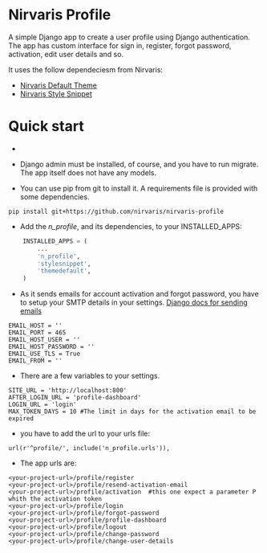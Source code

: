 
# Nirvaris Profile

A simple Django app to create a user profile using Django authentication.
The app has custom interface for sign in, register, forgot password, activation, edit user details and so.

It uses the follow dependeciesm from Nirvaris:

- [Nirvaris Default Theme](https://github.com/nirvaris/nirvaris-theme-default)
- [Nirvaris Style Snippet](https://github.com/nirvaris/nirvaris-theme-default)


# Quick start
-

- Django admin must be installed, of course, and you have to run migrate. The app itself does not have any models.

- You can use pip from git to install it. A requirements file is provided with some dependencies.

```
pip install git+https://github.com/nirvaris/nirvaris-profile

```

- Add the _n\_profile_, and its dependencies, to your INSTALLED_APPS:
 
```python
    INSTALLED_APPS = (
        ...
        'n_profile',
        'stylesnippet',
        'themedefault',
    )
```

- As it sends emails for account activation and forgot password, you have to setup your SMTP details in your settings. [Django docs for sending emails](https://docs.djangoproject.com/en/1.9/topics/email/)

```
EMAIL_HOST = ''
EMAIL_PORT = 465
EMAIL_HOST_USER = ''
EMAIL_HOST_PASSWORD = ''
EMAIL_USE_TLS = True
EMAIL_FROM = ''
```
- There are a few variables to your settings.

```
SITE_URL = 'http://localhost:800' 
AFTER_LOGIN_URL = 'profile-dashboard'
LOGIN_URL = 'login'
MAX_TOKEN_DAYS = 10 #The limit in days for the activation email to be expired
```
- you have to add the url to your urls file:

```
url(r'^profile/', include('n_profile.urls')),
```
- The app urls are:

```
<your-project-url>/profile/register
<your-project-url>/profile/resend-activation-email
<your-project-url>/profile/activation  #this one expect a parameter P whith the activation token
<your-project-url>/profile/login
<your-project-url>/profile/forgot-password
<your-project-url>/profile/profile-dashboard
<your-project-url>/profile/logout
<your-project-url>/profile/change-password
<your-project-url>/profile/change-user-details
```


